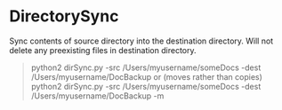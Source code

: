 # DirectorySync
Sync contents of source directory into the destination directory. Will not delete any preexisting files in destination directory.

> python2 dirSync.py -src /Users/myusername/someDocs -dest /Users/myusername/DocBackup
or (moves rather than copies)
> python2 dirSync.py -src /Users/myusername/someDocs -dest /Users/myusername/DocBackup -m
